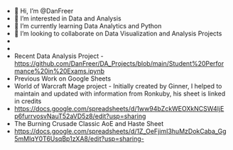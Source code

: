 - 👋 Hi, I’m @DanFreer
- 👀 I’m interested in Data and Analysis
- 🌱 I’m currently learning Data Analytics and Python
- 💞️ I’m looking to collaborate on Data Visualization and Analysis Projects
- 
-
- Recent Data Analysis Project - https://github.com/DanFreer/DA_Projects/blob/main/Student%20Performance%20in%20Exams.ipynb
- Previous Work on Google Sheets
- World of Warcraft Mage project - Initially created by Ginner, I helped to maintain and updated with information from Ronkuby, his sheet is linked in credits
-  https://docs.google.com/spreadsheets/d/1ww94bZckWEOXkNCSW4ljEp6furrvosvNauT52aVD5z8/edit?usp=sharing 
- The Burning Crusade Classic AoE and Haste Sheet
-  https://docs.google.com/spreadsheets/d/1Z_OeFjimI3huMzDokCaba_Gg5mMlqY0T6UsqBp1zXA8/edit?usp=sharing-  

<!---
DanFreer/DanFreer is a ✨ special ✨ repository because its `README.md` (this file) appears on your GitHub profile.
You can click the Preview link to take a look at your changes.
--->
